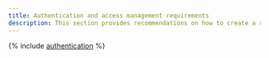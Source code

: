 ```yaml
---
title: Authentication and access management requirements
description: This section provides recommendations on how to create a resource model, manage access to resources, use identity federations, service accounts, privileged accounts, and VM metadata, configure access for local users of managed databases and third parties, run audits, and set up security notifications.
---
```


{% include [authentication](../../_includes/security/standard/authentication.md) %}